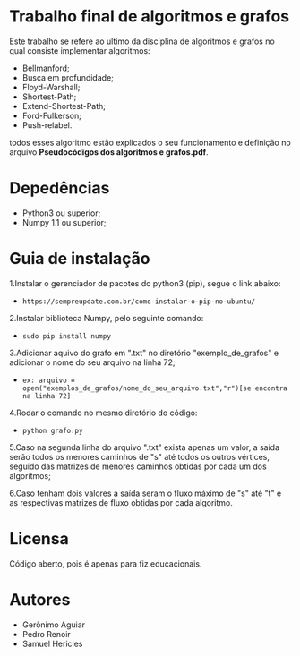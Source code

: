 # Trabalho final de algoritmos e grafos

Este trabalho se refere ao ultimo da disciplina de algoritmos e grafos no qual consiste implementar algoritmos:

* Bellmanford;
* Busca em profundidade;
* Floyd-Warshall;
* Shortest-Path;
* Extend-Shortest-Path;
* Ford-Fulkerson;
* Push-relabel.

todos esses algoritmo estão explicados o seu funcionamento e definição no arquivo **Pseudocódigos dos algoritmos e grafos.pdf**.

# Depedências

* Python3 ou superior;
* Numpy 1.1 ou superior;

# Guia de instalação
1.Instalar o gerenciador de pacotes do python3 (pip), segue o link abaixo:

* ```https://sempreupdate.com.br/como-instalar-o-pip-no-ubuntu/```			

2.Instalar biblioteca Numpy, pelo seguinte comando: 

* ```sudo pip install numpy```

3.Adicionar aquivo do grafo em ".txt" no diretório "exemplo_de_grafos" e adicionar o nome do seu arquivo na linha 72;

* ```ex: arquivo = open("exemplos_de_grafos/nome_do_seu_arquivo.txt","r")[se encontra na linha 72]```

4.Rodar o comando no mesmo diretório do código:
 * ```python grafo.py```
 
5.Caso na segunda linha do arquivo ".txt" exista apenas um valor, a saída serão todos os menores caminhos de "s" até todos os outros vértices, seguido das matrizes de menores caminhos obtidas por cada um dos algoritmos;

6.Caso tenham dois valores a saída seram o fluxo máximo de "s" até "t" e as respectivas matrizes de fluxo obtidas por cada algoritmo.

# Licensa

Código aberto, pois é apenas para fiz educacionais.

# Autores

* Gerônimo Aguiar
* Pedro Renoir
* Samuel Hericles




